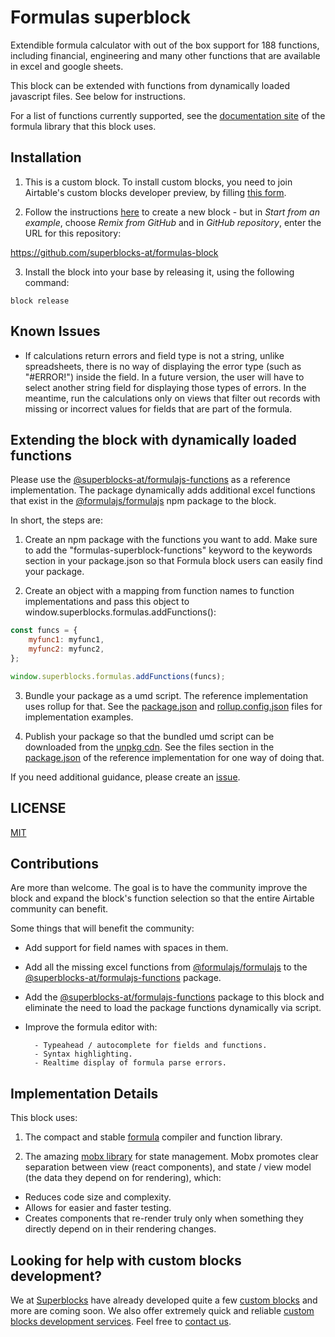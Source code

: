 # Formulas superblock

Extendible formula calculator with out of the box support for 188 functions, including financial, engineering and many other functions that are available in excel and google sheets.

This block can be extended with functions from dynamically loaded javascript files. See below for instructions.

For a list of functions currently supported, see the [documentation site](https://formula.github.io/formula/docs/code/src/functions) of the formula library that this block uses.

## Installation

1. This is a custom block. To install custom blocks, you need to join Airtable's custom blocks developer preview, by filling [this form](https://airtable.com/shrEvq5IlQqYxWkaS).

2. Follow the instructions [here](https://airtable.com/developers/blocks/guides/hello-world-tutorial#create-a-new-block) to create a new block - but in _Start from an example_, choose _Remix from GitHub_ and in _GitHub repository_, enter the URL for this repository:

https://github.com/superblocks-at/formulas-block

3. Install the block into your base by releasing it, using the following command:

```
block release
```

## Known Issues

- If calculations return errors and field type is not a string, unlike spreadsheets, there is no way of displaying the error type (such as "#ERROR!") inside the field. In a future version, the user will have to select another string field for displaying those types of errors. In the meantime, run the calculations only on views that filter out records with missing or incorrect values for fields that are part of the formula.

## Extending the block with dynamically loaded functions

Please use the [@superblocks-at/formulajs-functions](https://www.npmjs.com/package/@superblocks-at/formulajs-functions) as a reference implementation. The package dynamically adds additional excel functions that exist in the [@formulajs/formulajs](https://www.npmjs.com/package/@formulajs/formulajs) npm package to the block.

In short, the steps are:

1. Create an npm package with the functions you want to add. Make sure to add the "formulas-superblock-functions" keyword to the keywords section in your package.json so that Formula block users can easily find your package.

2. Create an object with a mapping from function names to function implementations and pass this object to window.superblocks.formulas.addFunctions():

```js
const funcs = {
	myfunc1: myfunc1,
	myfunc2: myfunc2,
};

window.superblocks.formulas.addFunctions(funcs);
```

3. Bundle your package as a umd script. The reference implementation uses rollup for that. See the [package.json](https://github.com/superblocks-at/formulajs-functions/blob/master/package.json) and [rollup.config.json](https://github.com/superblocks-at/formulajs-functions/blob/master/rollup.config.js) files for implementation examples.

4. Publish your package so that the bundled umd script can be downloaded from the [unpkg cdn](https://unpkg.com/). See the files section in the [package.json](https://github.com/superblocks-at/formulajs-functions/blob/master/package.json) of the reference implementation for one way of doing that.

If you need additional guidance, please create an [issue](issues).

## LICENSE

[MIT](LICENSE.md)

## Contributions

Are more than welcome. The goal is to have the community improve the block and expand the block's function selection so that the entire Airtable community can benefit.

Some things that will benefit the community:

- Add support for field names with spaces in them.

- Add all the missing excel functions from [@formulajs/formulajs](https://www.npmjs.com/package/@formulajs/formulajs) to the [@superblocks-at/formulajs-functions](https://www.npmjs.com/package/@superblocks-at/formulajs-functions) package.

- Add the [@superblocks-at/formulajs-functions](https://www.npmjs.com/package/@superblocks-at/formulajs-functions) package to this block and eliminate the need to load the package functions dynamically via script.

- Improve the formula editor with:

      	- Typeahead / autocomplete for fields and functions.
      	- Syntax highlighting.
      	- Realtime display of formula parse errors.

## Implementation Details

This block uses:

1. The compact and stable [formula](https://www.npmjs.com/package/formula) compiler and function library.

2. The amazing [mobx library](https://mobx.js.org/README.html) for state management. Mobx promotes clear separation between view (react components), and state / view model (the data they depend on for rendering), which:

- Reduces code size and complexity.
- Allows for easier and faster testing.
- Creates components that re-render truly only when something they directly depend on in their rendering changes.

## Looking for help with custom blocks development?

We at [Superblocks](https://superblocks.at) have already developed quite a few [custom blocks](https://superblocks.at/#blocks) and more are coming soon. We also offer extremely quick and reliable [custom blocks development services](https://superblocks.at/#services). Feel free to [contact us](https://superblocks.at/#services).
